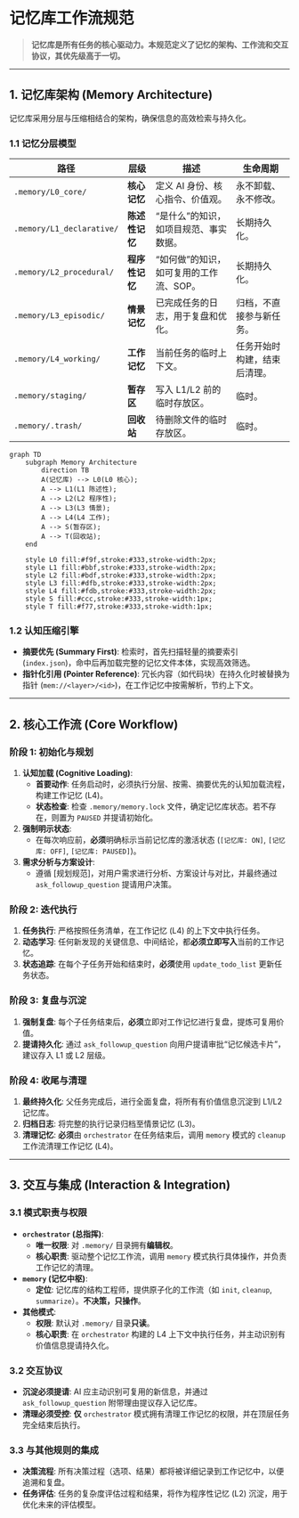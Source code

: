 # 记忆库工作流规范

> **记忆库是所有任务的核心驱动力。本规范定义了记忆的架构、工作流和交互协议，其优先级高于一切。**

---

## 1. 记忆库架构 (Memory Architecture)

记忆库采用分层与压缩相结合的架构，确保信息的高效检索与持久化。

### 1.1 记忆分层模型

| 路径 | 层级 | 描述 | 生命周期 |
| --- | --- | --- | --- |
| `.memory/L0_core/` | **核心记忆** | 定义 AI 身份、核心指令、价值观。 | 永不卸载、永不修改。 |
| `.memory/L1_declarative/` | **陈述性记忆** | “是什么”的知识，如项目规范、事实数据。 | 长期持久化。 |
| `.memory/L2_procedural/` | **程序性记忆** | “如何做”的知识，如可复用的工作流、SOP。 | 长期持久化。 |
| `.memory/L3_episodic/` | **情景记忆** | 已完成任务的日志，用于复盘和优化。 | 归档，不直接参与新任务。 |
| `.memory/L4_working/` | **工作记忆** | 当前任务的临时上下文。 | 任务开始时构建，结束后清理。 |
| `.memory/staging/` | **暂存区** | 写入 L1/L2 前的临时存放区。 | 临时。 |
| `.memory/.trash/` | **回收站** | 待删除文件的临时存放区。 | 临时。 |

```mermaid
graph TD
    subgraph Memory Architecture
        direction TB
        A(记忆库) --> L0(L0 核心);
        A --> L1(L1 陈述性);
        A --> L2(L2 程序性);
        A --> L3(L3 情景);
        A --> L4(L4 工作);
        A --> S(暂存区);
        A --> T(回收站);
    end

    style L0 fill:#f9f,stroke:#333,stroke-width:2px;
    style L1 fill:#bbf,stroke:#333,stroke-width:2px;
    style L2 fill:#bdf,stroke:#333,stroke-width:2px;
    style L3 fill:#dfb,stroke:#333,stroke-width:2px;
    style L4 fill:#fdb,stroke:#333,stroke-width:2px;
    style S fill:#ccc,stroke:#333,stroke-width:1px;
    style T fill:#f77,stroke:#333,stroke-width:1px;
```

### 1.2 认知压缩引擎

- **摘要优先 (Summary First)**: 检索时，首先扫描轻量的摘要索引 (`index.json`)，命中后再加载完整的记忆文件本体，实现高效筛选。
- **指针化引用 (Pointer Reference)**: 冗长内容（如代码块）在持久化时被替换为指针 (`mem://<layer>/<id>`)，在工作记忆中按需解析，节约上下文。

---

## 2. 核心工作流 (Core Workflow)

### 阶段 1: 初始化与规划

1.  **认知加载 (Cognitive Loading)**:
    - **首要动作**: 任务启动时，必须执行分层、按需、摘要优先的认知加载流程，构建工作记忆 (L4)。
    - **状态检查**: 检查 `.memory/memory.lock` 文件，确定记忆库状态。若不存在，则置为 `PAUSED` 并提请初始化。
2.  **强制明示状态**:
    - 在每次响应前，**必须**明确标示当前记忆库的激活状态 (`[记忆库: ON]`, `[记忆库: OFF]`, `[记忆库: PAUSED]`)。
3.  **需求分析与方案设计**:
    - 遵循 [规划规范]，对用户需求进行分析、方案设计与对比，并最终通过 `ask_followup_question` 提请用户决策。

### 阶段 2: 迭代执行

1.  **任务执行**: 严格按照任务清单，在工作记忆 (L4) 的上下文中执行任务。
2.  **动态学习**: 任何新发现的关键信息、中间结论，都**必须立即写入**当前的工作记忆。
3.  **状态追踪**: 在每个子任务开始和结束时，**必须**使用 `update_todo_list` 更新任务状态。

### 阶段 3: 复盘与沉淀

1.  **强制复盘**: 每个子任务结束后，**必须**立即对工作记忆进行复盘，提炼可复用价值。
2.  **提请持久化**: 通过 `ask_followup_question` 向用户提请审批“记忆候选卡片”，建议存入 L1 或 L2 层级。

### 阶段 4: 收尾与清理

1.  **最终持久化**: 父任务完成后，进行全面复盘，将所有有价值信息沉淀到 L1/L2 记忆库。
2.  **归档日志**: 将完整的执行记录归档至情景记忆 (L3)。
3.  **清理记忆**: **必须**由 `orchestrator` 在任务结束后，调用 `memory` 模式的 `cleanup` 工作流清理工作记忆 (L4)。

---

## 3. 交互与集成 (Interaction & Integration)

### 3.1 模式职责与权限

- **`orchestrator` (总指挥)**:
  - **唯一权限**: 对 `.memory/` 目录拥有**编辑权**。
  - **核心职责**: 驱动整个记忆工作流，调用 `memory` 模式执行具体操作，并负责工作记忆的清理。
- **`memory` (记忆中枢)**:
  - **定位**: 记忆库的结构工程师，提供原子化的工作流（如 `init`, `cleanup`, `summarize`）。**不决策，只操作**。
- **其他模式**:
  - **权限**: 默认对 `.memory/` 目录**只读**。
  - **核心职责**: 在 `orchestrator` 构建的 L4 上下文中执行任务，并主动识别有价值信息提请持久化。

### 3.2 交互协议

- **沉淀必须提请**: AI 应主动识别可复用的新信息，并通过 `ask_followup_question` 附带理由提议存入记忆库。
- **清理必须受控**: **仅** `orchestrator` 模式拥有清理工作记忆的权限，并在顶层任务完全结束后执行。

### 3.3 与其他规则的集成

- **决策流程**: 所有决策过程（选项、结果）都将被详细记录到工作记忆中，以便追溯和复盘。
- **任务评估**: 任务的复杂度评估过程和结果，将作为程序性记忆 (L2) 沉淀，用于优化未来的评估模型。